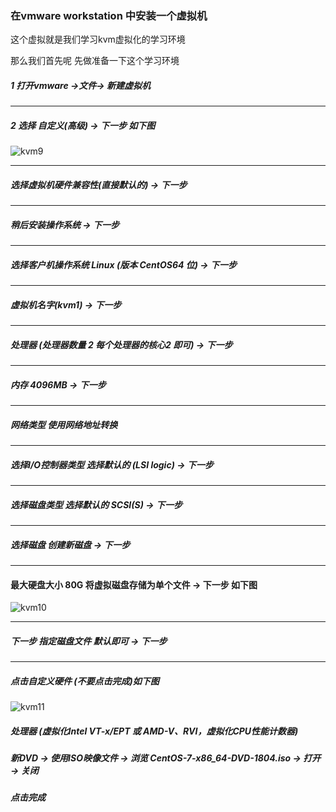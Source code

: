 ### 在vmware workstation 中安装一个虚拟机


这个虚拟就是我们学习kvm虚拟化的学习环境 

那么我们首先呢 先做准备一下这个学习环境 



##### 1 打开vmware ->文件-> 新建虚拟机 
------------------



##### 2 选择 自定义(高级) -> 下一步  如下图

![kvm9](images/kvm9.png)

-----------------------------

#####  选择虚拟机硬件兼容性(直接默认的) -> 下一步 


------------------------------------

#####  稍后安装操作系统 -> 下一步  
--------------------------------



#####  选择客户机操作系统   Linux (版本 CentOS64 位) -> 下一步 

-------------------------

##### 虚拟机名字(kvm1) -> 下一步 

--------------------------------


#####  处理器 (处理器数量 2 每个处理器的核心2 即可)  -> 下一步

------------------------------------

##### 内存 4096MB  ->  下一步 
--------------------------


##### 网络类型   使用网络地址转换 

--------------------


##### 选择I/O控制器类型  选择默认的 (LSI  logic) -> 下一步 


-------------------


##### 选择磁盘类型 选择默认的 SCSI(S)  ->  下一步 

------------------------------

##### 选择磁盘 创建新磁盘  -> 下一步 
-----------------------


####  最大硬盘大小 80G 将虚拟磁盘存储为单个文件  -> 下一步   如下图 



![kvm10](images/kvm10.png)

-----------------------------

##### 下一步  指定磁盘文件  默认即可  ->  下一步

---------------------





##### 点击自定义硬件   (不要点击完成)如下图
![kvm11](images/kvm11.png)




##### 处理器  (虚拟化Intel VT-x/EPT 或 AMD-V、RVI，虚拟化CPU性能计数器)

##### 新DVD ->  使用ISO映像文件 -> 浏览  CentOS-7-x86_64-DVD-1804.iso -> 打开 -> 关闭

##### 点击完成








